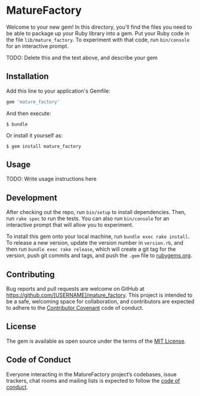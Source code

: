 # MatureFactory

Welcome to your new gem! In this directory, you'll find the files you need to be able to package up your Ruby library into a gem. Put your Ruby code in the file `lib/mature_factory`. To experiment with that code, run `bin/console` for an interactive prompt.

TODO: Delete this and the text above, and describe your gem

## Installation

Add this line to your application's Gemfile:

```ruby
gem 'mature_factory'
```

And then execute:

    $ bundle

Or install it yourself as:

    $ gem install mature_factory

## Usage

TODO: Write usage instructions here

## Development

After checking out the repo, run `bin/setup` to install dependencies. Then, run `rake spec` to run the tests. You can also run `bin/console` for an interactive prompt that will allow you to experiment.

To install this gem onto your local machine, run `bundle exec rake install`. To release a new version, update the version number in `version.rb`, and then run `bundle exec rake release`, which will create a git tag for the version, push git commits and tags, and push the `.gem` file to [rubygems.org](https://rubygems.org).

## Contributing

Bug reports and pull requests are welcome on GitHub at https://github.com/[USERNAME]/mature_factory. This project is intended to be a safe, welcoming space for collaboration, and contributors are expected to adhere to the [Contributor Covenant](http://contributor-covenant.org) code of conduct.

## License

The gem is available as open source under the terms of the [MIT License](https://opensource.org/licenses/MIT).

## Code of Conduct

Everyone interacting in the MatureFactory project’s codebases, issue trackers, chat rooms and mailing lists is expected to follow the [code of conduct](https://github.com/[USERNAME]/mature_factory/blob/master/CODE_OF_CONDUCT.md).
